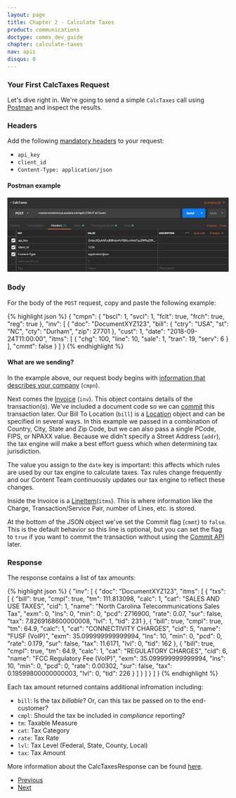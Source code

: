 ```yaml
---
layout: page
title: Chapter 2 - Calculate Taxes
product: communications
doctype: comms_dev_guide
chapter: calculate-taxes
nav: apis
disqus: 0
---
```


<h3>Your First CalcTaxes Request</h3>

Let's dive right in. We're going to send a simple <code>CalcTaxes</code> call using <a href="https://www.getpostman.com">Postman</a> and inspect the results.

<h3>Headers</h3>

Add the following <a href="/communications/dev-guide/getting-started/authentication/">mandatory headers</a> to your request:
<ul class="dev-guide-list">
  <li><code>api_key</code></li>
  <li><code>client_id</code></li>
  <li><code>Content-Type: application/json</code></li>
</ul>

<h4>Postman example</h4>
<img src="/public/images/comms/dev-guide/comms_dev_guide_1.png"/>

<h3>Body</h3>
For the body of the <code>POST</code> request, copy and paste the following example:

{% highlight json %}
{
  "cmpn": {
    "bscl": 1,
    "svcl": 1,
    "fclt": true,
    "frch": true,
    "reg": true
  },
  "inv": [
    {
      "doc": "DocumentXYZ123",
      "bill": {
        "ctry": "USA",
        "st": "NC",
        "cty": "Durham",
        "zip": 27701
      },
      "cust": 1,
      "date": "2018-09-24T11:00:00",
      "itms": [
        {
          "chg": 100,
          "line": 10,
          "sale": 1,
          "tran": 19,
          "serv": 6
        }
      ],
      "cmmt": false
    }
  ]
}
{% endhighlight %}

<h4>What are we sending?</h4>

In the example above, our request body begins with <a href="/communications/dev-guide/reference/company-data/">information that describes your company</a> (<code>cmpn</code>).

Next comes the <a href="/communications/dev-guide/reference/invoice/">Invoice</a> (<code>inv</code>). This object contains details of the transaction(s). We've included a document code so we can <a href="/communications/dev-guide/commit-uncommit/">commit</a> this transaction later. Our Bill To Location (<code>bill</code>) is a <a href="/communications/dev-guide/reference/location/">Location</a> object and can be specified in several ways. In this example we passed in a combination of Country, City, State and Zip Code, but we can also pass a single PCode, FIPS, or NPAXX value. Because we didn't specify a Street Address (<code>addr</code>), the tax engine will make a best effort guess which when determining tax jurisdiction.

The value you assign to the <code>date</code> key is important: this affects which rules are used by our tax engine to calculate taxes. Tax rules change frequently and our Content Team continuously updates our tax engine to reflect these changes.

Inside the Invoice is a <a href="/communications/dev-guide/reference/line-item/">LineItem</a>(<code>itms</code>). This is where information like the Charge, Transaction/Service Pair, number of Lines, etc. is stored.

At the bottom of the JSON object we've set the Commit flag (<code>cmmt</code>) to <code>false</code>. This is the default behavior so this line is optional, but you can set the flag to <code>true</code> if you want to commit the transaction without using the <a href="/communications/dev-guide/commit-uncommit/commit-request/">Commit API</a> later.


<h3>Response</h3>
The response contains a list of tax amounts:

{% highlight json %}
{
    "inv": [
        {
            "doc": "DocumentXYZ123",
            "itms": [
                {
                    "txs": [
                        {
                            "bill": true,
                            "cmpl": true,
                            "tm": 111.813098,
                            "calc": 1,
                            "cat": "SALES AND USE TAXES",
                            "cid": 1,
                            "name": "North Carolina Telecommunications Sales Tax",
                            "exm": 0,
                            "lns": 0,
                            "min": 0,
                            "pcd": 2716900,
                            "rate": 0.07,
                            "sur": false,
                            "tax": 7.8269168600000008,
                            "lvl": 1,
                            "tid": 231
                        },
                        {
                            "bill": true,
                            "cmpl": true,
                            "tm": 64.9,
                            "calc": 1,
                            "cat": "CONNECTIVITY CHARGES",
                            "cid": 5,
                            "name": "FUSF (VoIP)",
                            "exm": 35.099999999999994,
                            "lns": 10,
                            "min": 0,
                            "pcd": 0,
                            "rate": 0.179,
                            "sur": false,
                            "tax": 11.6171,
                            "lvl": 0,
                            "tid": 162
                        },
                        {
                            "bill": true,
                            "cmpl": true,
                            "tm": 64.9,
                            "calc": 1,
                            "cat": "REGULATORY CHARGES",
                            "cid": 6,
                            "name": "FCC Regulatory Fee (VoIP)",
                            "exm": 35.099999999999994,
                            "lns": 10,
                            "min": 0,
                            "pcd": 0,
                            "rate": 0.00302,
                            "sur": false,
                            "tax": 0.19599800000000003,
                            "lvl": 0,
                            "tid": 226
                        }
                    ]
                }
            ]
        }
    ]
}
{% endhighlight %}

Each tax amount returned contains additional infromation including:
<ul class="dev-guide-list">
  <li><code>bill</code>: Is the tax <i>billable</i>? Or, can this tax be passed on to the end-customer?</li>
  <li><code>cmpl</code>: Should the tax be included in <i>compliance</i> reporting?</li>
  <li><code>tm</code>: Taxable Measure</li>
  <li><code>cat</code>: Tax Category</li>
  <li><code>rate</code>: Tax Rate</li>
  <li><code>lvl</code>: Tax Level (Federal, State, County, Local)</li>
  <li><code>tax</code>: Tax Amount</li>
</ul>

More information about the CalcTaxesResponse can be found <a href="/communications/dev-guide/reference/calc-taxes-response/">here</a>.

<ul class="pager">
  <li class="previous"><a href="/communications/dev-guide/"><i class="glyphicon glyphicon-chevron-left"></i>Previous</a></li>
  <li class="next"><a href="/communications/dev-guide/calculate-taxes/required-fields/">Next<i class="glyphicon glyphicon-chevron-right"></i></a></li>
</ul>